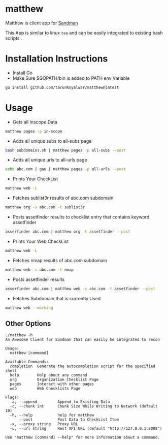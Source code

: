 # matthew

Matthew is client app for [Sandman](https://github.com/tarunKoyalwar/Sandman.git) 


This App is similar to linux `tee` and can be easily integrated to existing bash scripts .


# Installation Instructions

 - Install Go
 - Make Sure $GOPATH/bin is added to PATH env Variable
 
 ```sh
 go install github.com/tarunKoyalwar/matthew@latest
 ```


 # Usage

  - Gets all Inscope Data

```sh
matthew pages -p in-scope
```
 	 
  - Adds all unique subs to all-subs page

```sh
bash subdomains.sh | matthew pages -p all-subs --post
```
  - Adds all unique urls to all-urls page

```sh
echo abc.com | gau | matthew pages -p all-urls --post
```
  - Prints Your CheckList

```sh
matthew web -L 
```

  -  Fetches sublist3r results of abc.com subdomain

```sh
matthew org -s abc.com -t sublist3r
```

  - Posts assetfinder results to checklist entry
	that contains keyword assetfinder

```sh
asserfinder abc.com | matthew org -t assetfinder --post
```

  - Prints Your Web CheckList

```sh
matthew web -L
```

  - Fetches nmap results of abc.com subdomain

```sh
matthew web -s abc.com -t nmap
```
  - Posts assetfinder results 

```sh
asserfinder abc.com | matthew web -s abc.com -t assetfinder --post
```
  - Fetches Subdomain that is currently Used 

```sh
matthew web --working
```

## Other Options

```console
./matthew -h    
An Awesome Client for Sandman that can easily be integrated to recon

Usage:
  matthew [command]

Available Commands:
  completion  Generate the autocompletion script for the specified shell
  help        Help about any command
  org         Organization Checklist Page
  pages       Interact with other pages
  web         Web Checklists Page

Flags:
  -a, --append         Append to Existing Data
  -c, --chunk int      Chunk Size While Writing to Network (default 10)
  -h, --help           help for matthew
      --post           Post Data to CheckList Item
  -x, --proxy string   Proxy URL
  -u, --url string     Rest API URL (default "http://127.0.0.1:8088")

Use "matthew [command] --help" for more information about a command.
```

